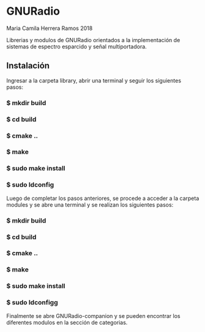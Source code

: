 # GNURadio
Maria Camila Herrera Ramos
2018


Librerias y modulos de GNURadio orientados a la implementación de sistemas de espectro esparcido y señal multiportadora. 

## Instalación

Ingresar a la carpeta library, abrir una terminal y seguir los siguientes pasos:

### $ mkdir build
### $ cd build
### $ cmake ..
### $ make
### $ sudo make install
### $ sudo ldconfig

Luego de completar los pasos anteriores, se procede a acceder a la carpeta modules y se abre una terminal y se realizan los siguientes pasos:

### $ mkdir build
### $ cd build
### $ cmake ..
### $ make
### $ sudo make install
### $ sudo ldconfigg

Finalmente se abre GNURadio-companion y se pueden encontrar los diferentes modulos en la sección de categorias.
